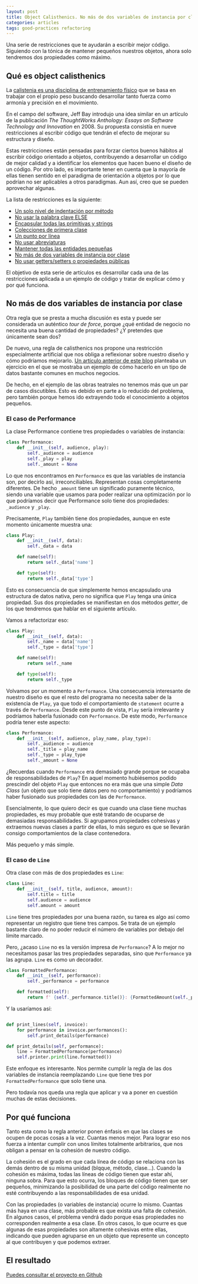```yaml
---
layout: post
title: Object Calisthenics. No más de dos variables de instancia por clase
categories: articles
tags: good-practices refactoring
---
```


Una serie de restricciones que te ayudarán a escribir mejor código. Siguiendo con la tónica de mantener pequeños nuestros objetos, ahora solo tendremos dos propiedades como máximo.

## Qué es object calisthenics

La [calistenia es una disciplina de entrenamiento físico](https://www.calistenia.net/que-es/) que se basa en trabajar con el propio peso buscando desarrollar tanto fuerza como armonía y precisión en el movimiento.

En el campo del software, Jeff Bay introdujo una idea similar en un artículo de la publicación _The ThoughtWorks Anthology: Essays on Software Technology and Innovation_ en 2008. Su propuesta consistía en nueve restricciones al escribir código que tendrán el efecto de mejorar su estructura y diseño.

Estas restricciones están pensadas para forzar ciertos buenos hábitos al escribir código orientado a objetos, contribuyendo a desarrollar un código de mejor calidad y a identificar los elementos que hacen bueno el diseño de un código. Por otro lado, es importante tener en cuenta que la mayoría de ellas tienen sentido en el paradigma de orientación a objetos por lo que podrían no ser aplicables a otros paradigmas. Aun así, creo que se pueden aprovechar algunas.

La lista de restricciones es la siguiente:

* [Un solo nivel de indentación por método](/calisthenics-1)
* [No usar la palabra clave ELSE](/calisthenics-2)
* [Encapsular todas las primitivas y strings](/calisthenics-3)
* [Colecciones de primera clase](/calisthenics-4)
* [Un punto por línea](/calisthenics-5)
* [No usar abreviaturas](/calisthenics-6)
* [Mantener todas las entidades pequeñas](/calisthenics-7)
* [No más de dos variables de instancia por clase](/calisthenics-8)
* [No usar getters/setters o propiedades públicas](/calisthenics-9)

El objetivo de esta serie de artículos es desarrollar cada una de las restricciones aplicada a un ejemplo de código y tratar de explicar cómo y por qué funciona.

## No más de dos variables de instancia por clase

Otra regla que se presta a mucha discusión es esta y puede ser considerada un auténtico _tour de force_, porque ¿qué entidad de negocio no necesita una buena cantidad de propiedades? ¿Y pretendes que únicamente sean dos?

De nuevo, una regla de calisthenics nos propone una restricción especialmente artificial que nos obliga a reflexionar sobre nuestro diseño y cómo podríamos mejorarlo. [Un artículo anterior de este blog](/calistenics-and-value-objects/) planteaba un ejercicio en el que se mostraba un ejemplo de cómo hacerlo en un tipo de datos bastante comunes en muchos negocios.

De hecho, en el ejemplo de las obras teatrales no tenemos más que un par de casos discutibles. Esto es debido en parte a lo reducido del problema, pero también porque hemos ido extrayendo todo el conocimiento a objetos pequeños.

### El caso de Performance

La clase Performance contiene tres propiedades o variables de instancia:

```python
class Performance:
    def __init__(self, audience, play):
        self._audience = audience
        self._play = play
        self._amount = None
```

Lo que nos encontramos en `Performance` es que las variables de instancia son, por decirlo así, irreconciliables. Representan cosas completamente diferentes. De hecho `_amount` tiene un significado puramente técnico, siendo una variable que usamos para poder realizar una optimización por lo que podríamos decir que Performance solo tiene dos propiedades: `_audience` y `_play`.

Precisamente, `Play` también tiene dos propiedades, aunque en este momento únicamente muestra una:

```python
class Play:
    def __init__(self, data):
        self._data = data

    def name(self):
        return self._data['name']

    def type(self):
        return self._data['type']
```

Esto es consecuencia de que simplemente hemos encapsulado una estructura de datos nativa, pero no significa que `Play` tenga una única propiedad. Sus dos propiedades se manifiestan en dos métodos _getter_, de los que tendremos que hablar en el siguiente artículo.

Vamos a refactorizar eso:

```python
class Play:
    def __init__(self, data):
        self._name = data['name']
        self._type = data['type']

    def name(self):
        return self._name

    def type(self):
        return self._type
```

Volvamos por un momento a `Performance`. Una consecuencia interesante de nuestro diseño es que el resto del programa no necesita saber de la existencia de `Play`, ya que todo el comportamiento de `statement` ocurre a través de `Performance`. Desde este punto de vista, `Play` sería irrelevante y podríamos haberla fusionado con `Performance`. De este modo, `Performance` podría tener este aspecto:

```python
class Performance:
    def __init__(self, audience, play_name, play_type):
        self._audience = audience
        self._title = play_name
        self._type = play_type
        self._amount = None
```

¿Recuerdas cuando `Performance` era demasiado grande porque se ocupaba de responsabilidades de `Play`? En aquel momento hubiésemos podido prescindir del objeto `Play` que entonces no era más que una simple _Data Class_  (un objeto que solo tiene datos pero no comportamiento) y podríamos haber fusionado sus propiedades con las de `Performance`.

Esencialmente, lo que quiero decir es que cuando una clase tiene muchas propiedades, es muy probable que esté tratando de ocuparse de demasiadas responsabilidades. Si agrupamos propiedades cohesivas y extraemos nuevas clases a partir de ellas, lo más seguro es que se llevarán consigo comportamientos de la clase contenedora.

Más pequeño y más simple.

### El caso de `Line`

Otra clase con más de dos propiedades es `Line`:

```python
class Line:
    def __init__(self, title, audience, amount):
        self.title = title
        self.audience = audience
        self.amount = amount
```

`Line` tiene tres propiedades por una buena razón, su tarea es algo así como representar un registro que tiene tres campos. Se trata de un ejemplo bastante claro de no poder reducir el número de variables por debajo del límite marcado.

Pero, ¿acaso `Line` no es la versión impresa de `Performance`? A lo mejor no necesitamos pasar las tres propiedades separadas, sino que `Performance` ya las agrupa. `Line` es como un decorador.

```python
class FormattedPerformance:
    def __init__(self, performance):
        self._performance = performance

    def formatted(self):
        return f' {self._performance.title()}: {FormattedAmount(self._performance.amount()).dollars()} ({self._performance.audience()} seats)\n'
```

Y la usaríamos así:

```python

def print_lines(self, invoice):
    for performance in invoice.performances():
        self.print_details(performance)

def print_details(self, performance):
    line = FormattedPerformance(performance)
    self.printer.print(line.formatted())

```

Este enfoque es interesante. Nos permite cumplir la regla de las dos variables de instancia reemplazando `Line` que tiene tres por `FormattedPerformance` que solo tiene una.

Pero todavía nos queda una regla que aplicar y va a poner en cuestión muchas de estas decisiones.

## Por qué funciona

Tanto esta como la regla anterior ponen énfasis en que las clases se ocupen de pocas cosas a la vez. Cuantas menos mejor. Para lograr eso nos fuerza a intentar cumplir con unos límites totalmente arbitrarios, que nos obligan a pensar en la cohesión de nuestro código.

La cohesión es el grado en que cada línea de código se relaciona con las demás dentro de su misma unidad (blqque, método, clase...). Cuando la cohesión es máxima, todas las líneas de código tienen que estar ahí, ninguna sobra. Para que esto ocurra, los bloques de código tienen que ser pequeños, minimizando la posibilidad de una parte del código realmente no esté contribuyendo a las responsabilidades de esa unidad.

Con las propiedades (o variables de instancia) ocurre lo mismo. Cuantas más haya en una clase, más probable es que exista una falta de cohesión. En algunos casos, el problema vendrá dado porque esas propiedades no corresponden realmente a esa clase. En otros casos, lo que ocurre es que algunas de esas propiedades son altamente cohesivas entre ellas, indicando que pueden agruparse en un objeto que represente un concepto al que contribuyen y que podemos extraer.

## El resultado

[Puedes consultar el proyecto en Github](https://github.com/franiglesias/theatrical-plays-kata) 
